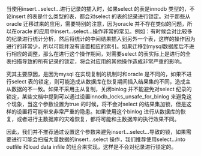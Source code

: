 当使用insert...select...进行记录的插入时，如果select 的表是innodb 类型的，不论insert 的表是什么类型的表，都会对select 的表的纪录进行锁定。对于那些从oracle 迁移过来的应用，需要特别的注意，因为oracle 并不存在类似的问题，所以在oracle 的应用中insert...select...操作非常的常见。例如：有时候会对比较多的纪录进行统计分析，然后将统计的中间结果插入到另外一个表，这样的操作因为进行的非常少，所以可能并没有设置相应的索引。如果迁移到mysql数据库后不进行相应的调整，那么在进行这个操作期间，对需要select 的表实际上是进行的全表扫描导致的所有记录的锁定，将会对应用的其他操作造成非常严重的影响。

究其主要原因，是因为mysql 在实现复制的机制时和oracle 是不同的，如果不进行select 表的锁定，则可能造成从数据库在恢复期间插入结果集的不同，造成主从数据的不一致。如果不采用主从复制，关闭binlog 并不能避免对select 纪录的锁定，某些文档中提到可以通过设置innodb_locks_unsafe_for_binlog 来避免这个现象，当这个参数设置为true 的时候，将不会对select 的结果集加锁，但是这样的设置将可能带来非常严重的隐患。如果使用这个binlog 进行从数据库的恢复，或者进行主数据库的灾难恢复，都将可能和主数据库的执行效果不同。

因此，我们并不推荐通过设置这个参数来避免insert...select...导致的锁，如果需要进行可能会扫描大量数据的insert...select 操作，我们推荐使用select...into outfile 和load data infile 的组合来实现，这样是不会对纪录进行锁定的。
